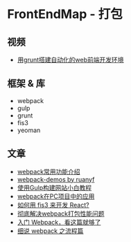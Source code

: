 # FrontEndMap - 打包

## 视频

- [用grunt搭建自动化的web前端开发环境](http://study.163.com/course/courseMain.htm?courseId=1103003)

## 框架 & 库

- webpack
- gulp
- grunt
- fis3
- yeoman

## 文章

- [webpack常用功能介绍](https://segmentfault.com/a/1190000004172052)
- [webpack-demos by ruanyf](https://github.com/ruanyf/webpack-demos)
- [使用Gulp构建网站小白教程](https://www.h5jun.com/post/gulp-build.html)
- [webpack在PC项目中的应用](https://github.com/icepy/none-writing/issues/25)
- [如何用 fis3 来开发 React?](http://fex.baidu.com/blog/2016/04/develop-react-with-fis3/)
- [彻底解决webpack打包性能问题](https://zhuanlan.zhihu.com/p/21748318)
- [入门 Webpack，看这篇就够了](https://segmentfault.com/a/1190000006178770#articleHeader5)
- [细说 webpack 之流程篇](http://taobaofed.org/blog/2016/09/09/webpack-flow/)